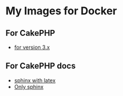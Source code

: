 # My Images for Docker

## For CakePHP

- [for version 3.x](https://github.com/cakephp-fr/docker/tree/master/cakephp/3.x)

## For CakePHP docs

- [sphinx with latex](https://github.com/cakephp-fr/docker/tree/master/cakephp/docs/full)
- [Only sphinx](https://github.com/cakephp-fr/docker/tree/master/cakephp/docs/light)
